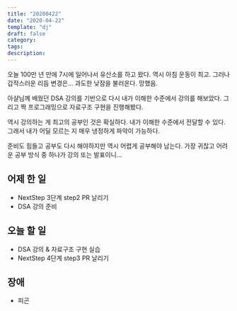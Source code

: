 ```yaml
---
title: "20200422"
date: "2020-04-22"
template: "dj"
draft: false
category:
tags:
description:
---
```


오늘 100만 년 만에 7시에 일어나서 유산소를 하고 왔다.
역시 아침 운동이 최고. 그러나 갑작스러운 리듬 변경은...
과도한 낮잠을 불러온다. 망했음.

아샬님께 배웠던 DSA 강의를 기반으로
다시 내가 이해한 수준에서 강의를 해보았다.
그리고 짝 프로그래밍으로 자료구조 구현을 진행해봤다.

역시 강의하는 게 최고의 공부인 것은 확실하다.
내가 이해한 수준에서 전달할 수 있다. 그래서 내가 어딜 모르는 지
매우 냉정하게 파악이 가능하다.

준비도 힘들고 공부도 다시 해야하지만 역시 어렵게 공부해야 남는다.
가장 귀찮고 어려운 공부 방식 중 하나가 강의 또는 발표이니...

## 어제 한 일

* NextStep 3단계 step2 PR 날리기
* DSA 강의 준비

## 오늘 할 일

* DSA 강의 & 자료구조 구현 실습
* NextStep 4단계 step3 PR 날리기

## 장애

* 피곤
